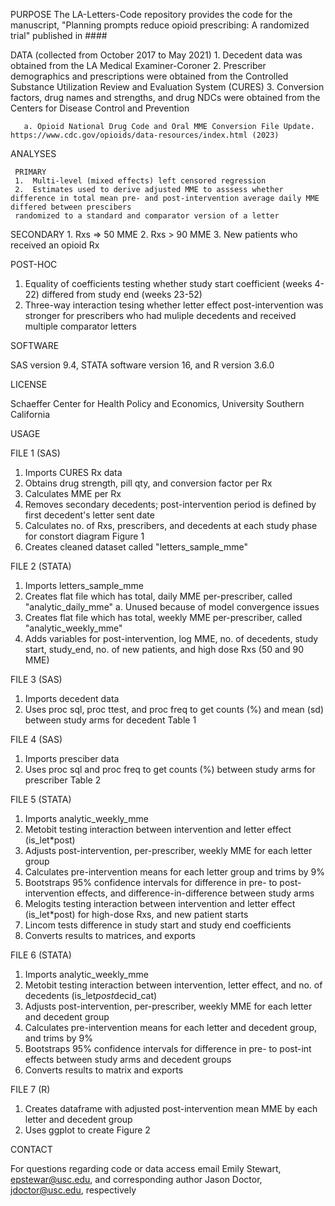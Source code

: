 PURPOSE
The LA-Letters-Code repository provides the code for the manuscript, "Planning prompts reduce opioid prescribing: A randomized trial" published in #### 

DATA (collected from October 2017 to May 2021)
    1. Decedent data was obtained from the LA Medical Examiner-Coroner
    2. Prescriber demographics and prescriptions were obtained from the Controlled Substance Utilization Review and Evaluation System (CURES)
    3. Conversion factors, drug names and strengths, and drug NDCs were obtained from the Centers for Disease Control and Prevention 

       a. Opioid National Drug Code and Oral MME Conversion File Update. https://www.cdc.gov/opioids/data-resources/index.html (2023)

ANALYSES 
  
     PRIMARY
     1.  Multi-level (mixed effects) left censored regression
     2.  Estimates used to derive adjusted MME to asssess whether difference in total mean pre- and post-intervention average daily MME differed between prescibers
     randomized to a standard and comparator version of a letter

  SECONDARY
     1. Rxs => 50 MME
     2. Rxs > 90 MME
     3. New patients who received an opioid Rx
     
  POST-HOC
  1. Equality of coefficients testing whether study start coefficient (weeks 4-22) differed from study end (weeks 23-52)
  2. Three-way interaction tesing whether letter effect post-intervention was stronger for prescribers who had muliple decedents and received multiple comparator letters
     
SOFTWARE

SAS version 9.4, STATA software version 16, and R version 3.6.0

LICENSE

Schaeffer Center for Health Policy and Economics, University Southern California

USAGE 

  FILE 1 (SAS)
  1. Imports CURES Rx data 
  2. Obtains drug strength, pill qty, and conversion factor per Rx
  3. Calculates MME per Rx
  4. Removes secondary decedents; post-intervention period is defined by first decedent's letter sent date 
  5. Calculates no. of Rxs, prescribers, and decedents at each study phase for constort diagram Figure 1
  6. Creates cleaned dataset called "letters_sample_mme"

  FILE 2 (STATA)
  1. Imports letters_sample_mme
  2. Creates flat file which has total, daily MME per-prescriber, called "analytic_daily_mme"
     a. Unused because of model convergence issues
  3. Creates flat file which has total, weekly MME per-prescriber, called "analytic_weekly_mme"
  4. Adds variables for post-intervention, log MME, no. of decedents, study start, study_end, no. of new patients, and high dose Rxs (50 and 90 MME)

  FILE 3 (SAS)
  1. Imports decedent data
  2. Uses proc sql, proc ttest, and proc freq to get counts (%) and mean (sd) between study arms for decedent Table 1

  FILE 4 (SAS)
  1. Imports presciber data
  2. Uses proc sql and proc freq to get counts (%) between study arms for prescriber Table 2

  FILE 5 (STATA)
  1. Imports analytic_weekly_mme
  2. Metobit testing interaction between intervention and letter effect (is_let*post)
  3. Adjusts post-intervention, per-prescriber, weekly MME for each letter group
  4. Calculates pre-intervention means for each letter group and trims by 9%
  5. Bootstraps 95% confidence intervals for difference in pre- to post-intervention effects, and difference-in-difference between study arms
  6. Melogits testing interaction between intervention and letter effect (is_let*post) for high-dose Rxs, and new patient starts
  7. Lincom tests difference in study start and study end coefficients
  8. Converts results to matrices, and exports

  FILE 6 (STATA)
  1. Imports analytic_weekly_mme
  2. Metobit testing interaction between intervention, letter effect, and no. of decedents (is_let*post*decid_cat)
  3. Adjusts post-intervention, per-prescriber, weekly MME for each letter and decedent group
  4. Calculates pre-intervention means for each letter and decedent group, and trims by 9%
  5. Bootstraps 95% confidence intervals for difference in pre- to post-int effects between study arms and decedent groups
  6. Converts results to matrix and exports

  FILE 7 (R) 
  1. Creates dataframe with adjusted post-intervention mean MME by each letter and decedent group
  2. Uses ggplot to create Figure 2

CONTACT

For questions regarding code or data access email Emily Stewart, epstewar@usc.edu, and corresponding author Jason Doctor, jdoctor@usc.edu, respectively 
